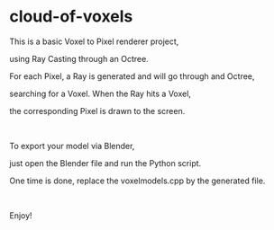 cloud-of-voxels
===============
This is a basic Voxel to Pixel renderer project,

using Ray Casting through an Octree.

For each Pixel, a Ray is generated and will go through and Octree,

searching for a Voxel. When the Ray hits a Voxel,

the corresponding Pixel is drawn to the screen.

<br/>

To export your model via Blender,

just open the Blender file and run the Python script.

One time is done, replace the voxelmodels.cpp by the generated file.

<br/>

Enjoy!
